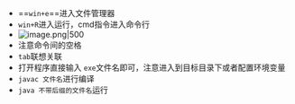 - ==`win+e`==进入文件管理器
- `win+R`进入运行，cmd指令进入命令行
- ![image.png|500](https://picgo--ob.oss-cn-beijing.aliyuncs.com/20250809181358973.png)
- 注意命令间的空格
- `tab`联想关联
- 打开程序直接输入 `exe`文件名即可，注意进入到目标目录下或者配置环境变量
- `javac 文件名`进行编译
- `java 不带后缀的文件名`运行